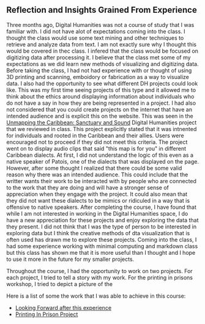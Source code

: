 ## Reflection and Insights Grained From Experience

Three months ago, Digital Humanities was not a course of study that I was familiar with. I did not have alot of expectations coming into the class. I thought the class would use some text mining and other techniques to retrieve and analyze data from text. I am not exactly sure why I thought this would be covered in thec class. I infered that the class would be focused on digitizing data after processing it. I believe that the class met some of my expectations as we did learn new methods of visualizing and digitizing data. Before taking the class, I had not had experience with or thought of using 3D printing and scanning, emboidory or fabrication as a way to visualize data. I also had the opportunity to see what different DH projects could look like. This was my first time seeing projects of this type and it allowed me to think about the ethics around displaying information about individuals who do not have a say in how they are being represented in a project. I had also not considered that you could create projects on the internet that have an intended audience and is explicit this on the website. This was seen in the [Unmapping the Caribbean: Sanctuary and Sound](https://nyuds.maps.arcgis.com/apps/MapSeries/index.html?appid=489f1aee6b324a75b709d5d37f0cea2a) Digital Humanities project that we reviewed in class. This project explicitly stated that it was intnented for individuals and rooted in the Caribbean and their allies. Users were encouraged not to proceed if they did not meet this criteria. The project went on to display audio clips that said "this map is for you" in different Caribbean dialects. At first, I did not understand the logic of this even as a native speaker of Patois, one of the dialects that was displayed on the page. However, after some thought I realized that there could be some valid reason why there was an intended audience. This could include that the writter wants their work to be interacted with by people who are connected to the work that they are doing and will have a stronger sense of appreciation when they engage with the project. It could also mean that they did not want these dialects to be mimics or ridiculed in a way that is offensive to native speakers. After completing the course, I have found that while I am not interested in working in the Digital Humanities space, I do have a new appreciation for these projects and enjoy exploring the data that they present. I did not think that I was the type of person to be interested in exploring data but I think the creative methods of dta visualization that is often used has drawn me to explore these projects. Coming into the class, I had some experience working with minimal computing and markdown class but this class has shown me that it is more useful than I thought and I hope to use it more in the future for my smaller projects. 

Throughout the course, I had the opportunity to work on two projects. For each project, I tried to tell a story with my work. For the printing in prisons workshop, I tried to depict a picture of the 

Here is a list of some the work that I was able to achieve in this course: 
- [Looking Forward after this experience](looking_forward.html)
- [Printing In Prison Project](https://printinginprisons.org/blog/williams-s/)


